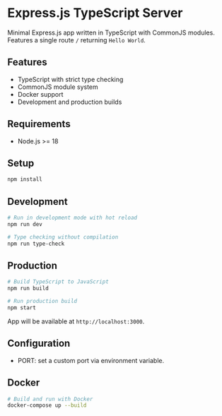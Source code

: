 # Express.js TypeScript Server

Minimal Express.js app written in TypeScript with CommonJS modules. Features a single route `/` returning `Hello World`.

## Features
- TypeScript with strict type checking
- CommonJS module system
- Docker support
- Development and production builds

## Requirements
- Node.js >= 18

## Setup
```bash
npm install
```

## Development
```bash
# Run in development mode with hot reload
npm run dev

# Type checking without compilation
npm run type-check
```

## Production
```bash
# Build TypeScript to JavaScript
npm run build

# Run production build
npm start
```

App will be available at `http://localhost:3000`.

## Configuration
- PORT: set a custom port via environment variable.

## Docker
```bash
# Build and run with Docker
docker-compose up --build
```
